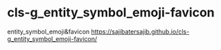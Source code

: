 # cls-g_entity_symbol_emoji-favicon
entity_symbol_emoji&amp;favicon
https://sajibatersajib.github.io/cls-g_entity_symbol_emoji-favicon/
